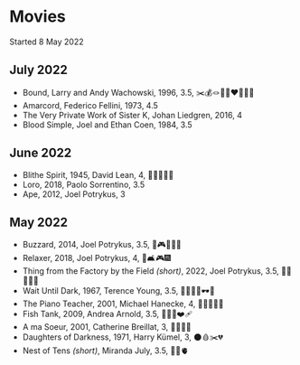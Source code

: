 # Movies

Started 8 May 2022

## July 2022

- Bound, Larry and Andy Wachowski, 1996, 3.5, ✂️💰🪢👩🏻‍❤️‍💋‍👩🏽
- Amarcord, Federico Fellini, 1973, 4.5
- The Very Private Work of Sister K, Johan Liedgren, 2016, 4
- Blood Simple, Joel and Ethan Coen, 1984, 3.5

## June 2022

- Blithe Spirit, 1945, David Lean, 4, 💍👻👯‍♀️😰
- Loro,  2018, Paolo Sorrentino, 3.5
- Ape, 2012, Joel Potrykus, 3

## May 2022

- Buzzard, 2014, Joel Potrykus, 3.5, 💸🎮🤘🏻🔪
- Relaxer, 2018, Joel Potrykus, 4, 🥛🛋🎮🎆
- Thing from the Factory by the Field *(short)*, 2022, Joel Potrykus, 3.5, 🤘🏻🏹🍗🤢
- Wait Until Dark, 1967, Terence Young, 3.5, 💉🦹🏻‍♂️🕶🔪
- The Piano Teacher, 2001, Michael Hanecke, 4, 👩‍👦💚🎹🍆
- Fish Tank, 2009, Andrea Arnold, 3.5, 👩‍👧‍👧❤️‍🩹
- A ma Soeur, 2001, Catherine Breillat, 3, 👯‍♀️🍑😰
- Daughters of Darkness, 1971, Harry Kümel, 3, 🌑🩸✂️💔
- Nest of Tens *(short)*, Miranda July, 3.5, 🧸😳🫀
